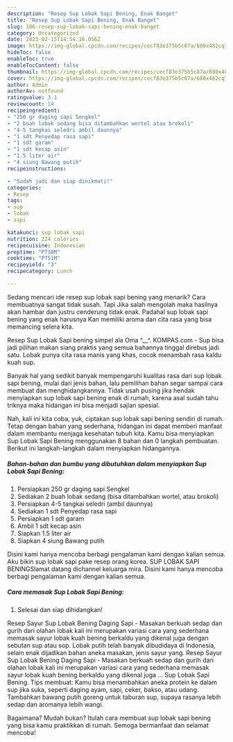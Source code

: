 ```yaml
---
description: "Resep Sup Lobak Sapi Bening, Enak Banget"
title: "Resep Sup Lobak Sapi Bening, Enak Banget"
slug: 106-resep-sup-lobak-sapi-bening-enak-banget
category: Uncategorized
date: 2023-02-15T14:54:16.056Z
image: https://img-global.cpcdn.com/recipes/cecf83e375b5c87a/680x482cq70/sup-lobak-sapi-bening-foto-resep-utama.jpg
hideToc: false
enableToc: true
enableTocContent: false
thumbnail: https://img-global.cpcdn.com/recipes/cecf83e375b5c87a/680x482cq70/sup-lobak-sapi-bening-foto-resep-utama.jpg
cover: https://img-global.cpcdn.com/recipes/cecf83e375b5c87a/680x482cq70/sup-lobak-sapi-bening-foto-resep-utama.jpg
author: Admin
authorAv: notfound
ratingvalue: 3.1
reviewcount: 14
recipeingredient:
- "250 gr daging sapi Sengkel"
- "2 buah lobak sedang bisa ditambahkan wortel atau brokoli"
- "4-5 tangkai seledri ambil daunnya"
- "1 sdt Penyedap rasa sapi"
- "1 sdt garam"
- "1 sdt kecap asin"
- "1.5 liter air"
- "4 siung Bawang putih"
recipeinstructions:

- "Sudah jadi dan siap dinikmati!"
categories:
- Resep
tags:
- sup
- lobak
- sapi

katakunci: sup lobak sapi 
nutrition: 224 calories
recipecuisine: Indonesian
preptime: "PT38M"
cooktime: "PT51M"
recipeyield: "3"
recipecategory: Lunch

---
```



Sedang mencari ide resep sup lobak sapi bening yang menarik? Cara membuatnya sangat tidak susah. Tapi Jika salah mengolah maka hasilnya akan hambar dan justru cenderung tidak enak. Padahal sup lobak sapi bening yang enak harusnya Kan memiliki aroma dan cita rasa yang bisa memancing selera kita.


Resep Sup Lobak Sapi bening simpel ala Oma ^__^. KOMPAS.com - Sup bisa jadi pilihan makan siang praktis yang semua bahannya tinggal direbus jadi satu. Lobak punya cita rasa manis yang khas, cocok menambah rasa kaldu kuah sup.

Banyak hal yang sedikit banyak mempengaruhi kualitas rasa dari sup lobak sapi bening, mulai dari jenis bahan, lalu pemilihan bahan segar sampai cara membuat dan menghidangkannya. Tidak usah pusing jika hendak menyiapkan sup lobak sapi bening enak di rumah, karena asal sudah tahu triknya maka hidangan ini bisa menjadi sajian spesial.


Nah, kali ini kita coba, yuk, ciptakan sup lobak sapi bening sendiri di rumah. Tetap dengan bahan yang sederhana, hidangan ini dapat memberi manfaat dalam membantu menjaga kesehatan tubuh kita. Kamu bisa menyiapkan Sup Lobak Sapi Bening menggunakan 8 bahan dan 0 langkah pembuatan. Berikut ini langkah-langkah dalam menyiapkan hidangannya.

<!--inarticleads1-->

##### Bahan-bahan dan bumbu yang dibutuhkan dalam menyiapkan Sup Lobak Sapi Bening:

1. Persiapkan 250 gr daging sapi Sengkel
1. Sediakan 2 buah lobak sedang (bisa ditambahkan wortel, atau brokoli)
1. Persiapkan 4-5 tangkai seledri (ambil daunnya)
1. Sediakan 1 sdt Penyedap rasa sapi
1. Persiapkan 1 sdt garam
1. Ambil 1 sdt kecap asin
1. Siapkan 1.5 liter air
1. Siapkan 4 siung Bawang putih


Disini kami hanya mencoba berbagi pengalaman kami dengan kalian semua. Aku bikin sup lobak sapi pake resep orang korea. SUP LOBAK SAPI BENINGSlamat datang dichannel keluarga mira. Disini kami hanya mencoba berbagi pengalaman kami dengan kalian semua. 

<!--inarticleads2-->

##### Cara memasak Sup Lobak Sapi Bening:


1. Selesai dan siap dihidangkan!

Resep Sayur Sup Lobak Bening Daging Sapi - Masakan berkuah sedap dan gurih dari olahan lobak kali ini merupakan variasi cara yang sederhana memasak sayur lobak kuah bening berkaldu yang dikenal juga dengan sebutan sup atau sop. Lobak putih telah banyak dibudidaya di Indonesia, selain enak dijadikan bahan aneka masakan, jenis sayur yang. Resep Sayur Sup Lobak Bening Daging Sapi - Masakan berkuah sedap dan gurih dari olahan lobak kali ini merupakan variasi cara yang sederhana memasak sayur lobak kuah bening berkaldu yang dikenal juga … Sup Lobak Sapi Bening. Tips membuat: Kamu bisa menambahkan aneka protein ke dalam sup jika suka, seperti daging ayam, sapi, ceker, bakso, atau udang. Tambahkan bawang putih goreng untuk taburan sup, supaya rasanya lebih sedap dan aromanya lebih wangi. 

Bagaimana? Mudah bukan? Itulah cara membuat sup lobak sapi bening yang bisa kamu praktikkan di rumah. Semoga bermanfaat dan selamat mencoba!
